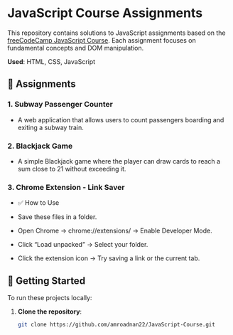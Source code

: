 # JavaScript Course Assignments

This repository contains solutions to JavaScript assignments based on the [freeCodeCamp JavaScript Course](https://www.youtube.com/watch?v=jS4aFq5-91M&t=9315s). Each assignment focuses on fundamental concepts and DOM manipulation.

**Used**: HTML, CSS, JavaScript

## 📁 Assignments

### 1. Subway Passenger Counter

- A web application that allows users to count passengers boarding and exiting a subway train.

### 2. Blackjack Game

- A simple Blackjack game where the player can draw cards to reach a sum close to 21 without exceeding it.

### 3. Chrome Extension - Link Saver

- ✅ How to Use 
- Save these files in a folder.

- Open Chrome → chrome://extensions/ → Enable Developer Mode.

- Click “Load unpacked” → Select your folder.

- Click the extension icon → Try saving a link or the current tab.

## 🚀 Getting Started

To run these projects locally:

1. **Clone the repository**:
   ```bash
   git clone https://github.com/amroadnan22/JavaScript-Course.git
